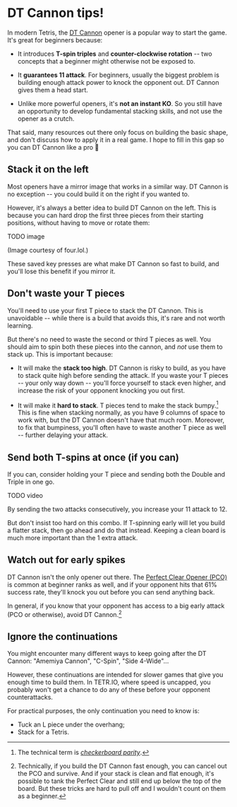 # DT Cannon tips!

In modern Tetris, the [DT Cannon] opener is a popular way to start the game.
It's great for beginners because:

- It introduces **T-spin triples** and **counter-clockwise rotation** -- two concepts that a beginner might otherwise not be exposed to.

- It **guarantees 11 attack**.
  For beginners, usually the biggest problem is building enough attack power to knock the opponent out.
  DT Cannon gives them a head start.

- Unlike more powerful openers, it's **not an instant KO**.
  So you still have an opportunity to develop fundamental stacking skills, and not use the opener as a crutch.

[DT Cannon]: https://four.lol/methods/dt-cannon#dt-cannon-as-an-opener

That said, many resources out there only focus on building the basic shape, and don't discuss how to apply it in a real game.
I hope to fill in this gap so you can DT Cannon like a pro 🙂

## Stack it on the left

Most openers have a mirror image that works in a similar way.
DT Cannon is no exception -- you could build it on the right if you wanted to.

However, it's always a better idea to build DT Cannon on the left.
This is because you can hard drop the first three pieces from their starting positions, without having to move or rotate them:

TODO image

(Image courtesy of four.lol.)

These saved key presses are what make DT Cannon so fast to build, and you'll lose this benefit if you mirror it.

## Don't waste your T pieces

You'll need to use your first T piece to stack the DT Cannon.
This is unavoidable -- while there is a build that avoids this, it's rare and not worth learning.

But there's no need to waste the second or third T pieces as well.
You should aim to spin both these pieces into the cannon, and *not* use them to stack up.
This is important because:

- It will make the **stack too high**.
  DT Cannon is risky to build, as you have to stack quite high before sending the attack.
  If you waste your T pieces -- your only way down -- you'll force yourself to stack even higher, and increase the risk of your opponent knocking you out first.

- It will make it **hard to stack**.
  T pieces tend to make the stack bumpy.[^parity]
  This is fine when stacking normally, as you have 9 columns of space to work with, but the DT Cannon doesn't have that much room.
  Moreover, to fix that bumpiness, you'll often have to waste another T piece as well -- further delaying your attack.

[^parity]: The technical term is *[checkerboard parity]*.

[checkerboard parity]: https://harddrop.com/wiki/Parity

## Send both T-spins at once (if you can)

If you can, consider holding your T piece and sending both the Double and Triple in one go.

TODO video

By sending the two attacks consecutively, you increase your 11 attack to 12.

But don't insist too hard on this combo.
If T-spinning early will let you build a flatter stack, then go ahead and do that instead.
Keeping a clean board is much more important than the 1 extra attack.

## Watch out for early spikes

DT Cannon isn't the only opener out there.
The [Perfect Clear Opener (PCO)][pco] is common at beginner ranks as well, and if your opponent hits that 61% success rate, they'll knock you out before you can send anything back.

[pco]: https://four.lol/perfect-clears/opener

In general, if you know that your opponent has access to a big early attack (PCO or otherwise), avoid DT Cannon.[^wellactually]

[^wellactually]:
    Technically, if you build the DT Cannon fast enough, you can cancel out the PCO and survive.
    And if your stack is clean and flat enough, it's possible to tank the Perfect Clear and still end up below the top of the board.
    But these tricks are hard to pull off and I wouldn't count on them as a beginner.

## Ignore the continuations

You might encounter many different ways to keep going after the DT Cannon: "Amemiya Cannon", "C-Spin", "Side 4-Wide"...

However, these continuations are intended for slower games that give you enough time to build them.
In TETR.IO, where speed is uncapped, you probably won't get a chance to do any of these before your opponent counterattacks.

For practical purposes, the only continuation you need to know is:

- Tuck an L piece under the overhang;
- Stack for a Tetris.
